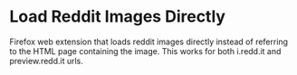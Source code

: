 # Load Reddit Images Directly
Firefox web extension that loads reddit images directly instead of referring to the HTML page containing the image. This works for both i.redd.it and preview.redd.it urls.
